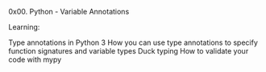 0x00. Python - Variable Annotations

Learning:

Type annotations in Python 3
How you can use type annotations to specify function signatures and variable types
Duck typing
How to validate your code with mypy
